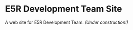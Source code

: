 E5R Development Team Site
=========================

A web site for E5R Development Team. _(Under construction!)_